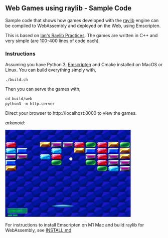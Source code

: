 ## Web Games using raylib - Sample Code

Sample code that shows how games developed with the [raylib](https://www.raylib.com/) engine can be compiled to WebAssembly and deployed on the Web, using Emscripten. 

This is based on [Ian's Raylib Practices](https://github.com/ianpan870102/raylib-practices). The games are written in C++ and very simple (are 100-400 lines of code each).

### Instructions

Assuming you have Python 3, [Emscripten](https://emscripten.org/) and Cmake installed on MacOS or Linux. You can build everything simply with,
```
./build.sh
```

Then you can serve the games with,
```
cd build/web
python3 -m http.server
```

Direct your browser to http://localhost:8000 to view the games. 

*arkanoid*:

<img src="screenshots/arkanoid_gameplay.png" width=400>

For instructions to install Emscripten on M1 Mac and build raylib for WebAssembly, see [INSTALL.md](INSTALL.md)